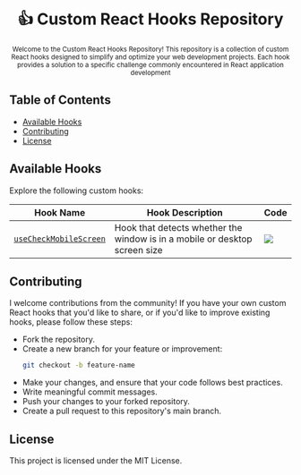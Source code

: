 <div align="center">
  <h1>
    <br/>
    👍 Custom React Hooks Repository
    <br />
  </h1>
  <sup>
    Welcome to the Custom React Hooks Repository! This repository is a collection of custom React hooks designed to simplify and optimize your web development projects. Each hook provides a solution to a specific challenge commonly encountered in React application development
  </sup>
  <br />
</div>

[img-demo]: https://img.shields.io/badge/demo-%20%20%20%F0%9F%9A%80-green.svg

## Table of Contents

- [Available Hooks](#available-hooks)
- [Contributing](#contributing)
- [License](#license)

## Available Hooks

Explore the following custom hooks:

| Hook Name                                                | Hook Description                                                           | Code
| -------------------------------------------------------- | -------------------------------------------------------------------------- | ----------------------------- 
| [`useCheckMobileScreen`](./docs/useCheckMobileScreen.md) | Hook that detects whether the window is in a mobile or desktop screen size | [![][img-demo]](./hooks/useCheckMobileScreen.js)

## Contributing

I welcome contributions from the community! If you have your own custom React hooks that you'd like to share, or if you'd like to improve existing hooks, please follow these steps:

- Fork the repository.
- Create a new branch for your feature or improvement:
  ```bash
  git checkout -b feature-name
  ```
- Make your changes, and ensure that your code follows best practices.
- Write meaningful commit messages.
- Push your changes to your forked repository.
- Create a pull request to this repository's main branch.

## License

This project is licensed under the MIT License.
